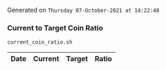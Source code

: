 Generated on `Thursday 07-October-2021 at 14:22:40`

### Current to Target Coin Ratio
`current_coin_ratio.sh`

Date|Current|Target|Ratio
---|---|---|---
